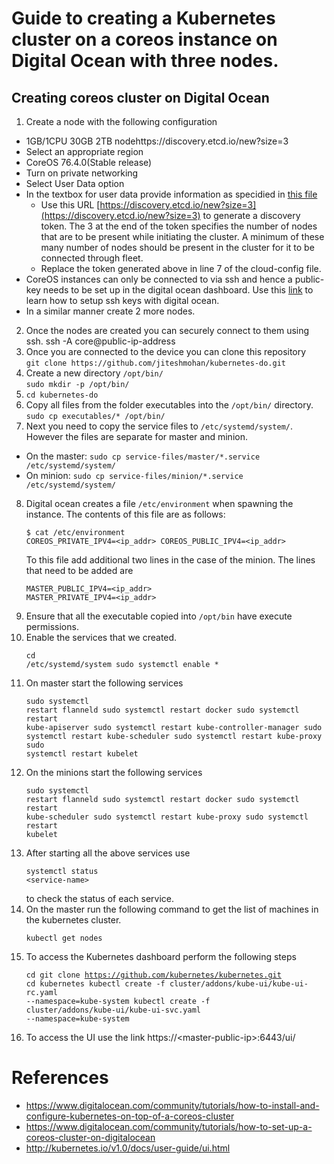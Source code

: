 # Guide to creating a Kubernetes cluster on a coreos instance on Digital Ocean with three nodes.
## Creating coreos cluster on Digital Ocean
1. Create a node with the following configuration
 * 1GB/1CPU 30GB 2TB nodehttps://discovery.etcd.io/new?size=3
 * Select an appropriate region
 * CoreOS 76.4.0(Stable release)
 * Turn on private networking
 * Select User Data option
 * In the textbox for user data provide information as specidied in [this file](https://github.com/jiteshmohan/kubernetes-do/blob/master/cloud-config)
   - Use this URL [https://discovery.etcd.io/new?size=3](https://discovery.etcd.io/new?size=3) to generate a discovery token. The 3 at the end of the token specifies the number of nodes that are to be present while initiating the cluster. A minimum of these many number of nodes should be present in the cluster for it to be connected through fleet.
   - Replace the token generated above in line 7 of the cloud-config file.
  * CoreOS instances can only be connected to via ssh and hence a public-key needs to be set up in the digital ocean dashboard. Use this [link](https://www.digitalocean.com/community/tutorials/how-to-set-up-ssh-keys--2) to learn how to setup ssh keys with digital ocean.
  * In a similar manner create 2 more nodes.
2. Once the nodes are created you can securely connect to them using ssh. ssh -A core@public-ip-address
3. Once you are connected to the device you can clone this repository<br>`git clone https://github.com/jiteshmohan/kubernetes-do.git`
4. Create a new directory `/opt/bin/`<br>`sudo mkdir -p /opt/bin/`
5. `cd kubernetes-do`
6. Copy all files from the folder executables into the `/opt/bin/` directory.<br>`sudo cp executables/* /opt/bin/`
7. Next you need to copy the service files to `/etc/systemd/system/`. However the files are separate for master and minion.
 * On the master: `sudo cp service-files/master/*.service /etc/systemd/system/`
 * On minion: `sudo cp service-files/minion/*.service /etc/systemd/system/`
8. Digital ocean creates a file `/etc/environment` when spawning the instance. The contents of this file are as follows:<pre><code>$ cat /etc/environment
  COREOS_PRIVATE_IPV4=\<ip_addr\>
  COREOS_PUBLIC_IPV4=\<ip_addr\>
</code></pre>
   To this file add additional two lines in the case of the minion. The lines that need to be added are<pre><code>MASTER_PUBLIC_IPV4=\<ip_addr\>
  MASTER_PRIVATE_IPV4=<ip_addr>
</code></pre>
9. Ensure that all the executable copied into `/opt/bin` have execute permissions.
10. Enable the services that we created.<pre><code>cd /etc/systemd/system
  sudo systemctl enable *
</code></pre>
11. On master start the following services<pre><code>sudo systemctl restart flanneld
  sudo systemctl restart docker
  sudo systemctl restart kube-apiserver
  sudo systemctl restart kube-controller-manager
  sudo systemctl restart kube-scheduler
  sudo systemctl restart kube-proxy
  sudo systemctl restart kubelet</code></pre>
12. On the minions start the following services<pre><code>sudo systemctl restart flanneld
  sudo systemctl restart docker
  sudo systemctl restart kube-scheduler
  sudo systemctl restart kube-proxy
  sudo systemctl restart kubelet</code></pre>
13. After starting all the above services use<pre><code>systemctl status \<service-name\></code></pre> to check the status of each service.
14. On the master run the following command  to get the list of machines in the kubernetes cluster.<pre><code>kubectl get nodes</code></pre>
15. To access the Kubernetes dashboard perform the following steps<pre><code>cd
  git clone https://github.com/kubernetes/kubernetes.git
  cd kubernetes
  kubectl create -f cluster/addons/kube-ui/kube-ui-rc.yaml --namespace=kube-system
  kubectl create -f cluster/addons/kube-ui/kube-ui-svc.yaml --namespace=kube-system</code></pre>
16. To access the UI use the link https://\<master-public-ip\>:6443/ui/

# References
+ https://www.digitalocean.com/community/tutorials/how-to-install-and-configure-kubernetes-on-top-of-a-coreos-cluster
+ https://www.digitalocean.com/community/tutorials/how-to-set-up-a-coreos-cluster-on-digitalocean
+ http://kubernetes.io/v1.0/docs/user-guide/ui.html
